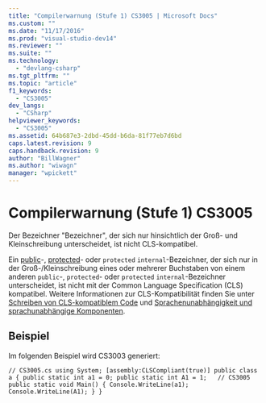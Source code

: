 ```yaml
---
title: "Compilerwarnung (Stufe 1) CS3005 | Microsoft Docs"
ms.custom: ""
ms.date: "11/17/2016"
ms.prod: "visual-studio-dev14"
ms.reviewer: ""
ms.suite: ""
ms.technology: 
  - "devlang-csharp"
ms.tgt_pltfrm: ""
ms.topic: "article"
f1_keywords: 
  - "CS3005"
dev_langs: 
  - "CSharp"
helpviewer_keywords: 
  - "CS3005"
ms.assetid: 64b687e3-2dbd-45dd-b6da-81f77eb7d6bd
caps.latest.revision: 9
caps.handback.revision: 9
author: "BillWagner"
ms.author: "wiwagn"
manager: "wpickett"
---
```

# Compilerwarnung (Stufe 1) CS3005
Der Bezeichner "Bezeichner", der sich nur hinsichtlich der Groß\- und Kleinschreibung unterscheidet, ist nicht CLS\-kompatibel.  
  
 Ein [public](../../csharp/language-reference/keywords/public.md)\-, [protected](../../csharp/language-reference/keywords/protected.md)\- oder `protected` `internal`\-Bezeichner, der sich nur in der Groß\-\/Kleinschreibung eines oder mehrerer Buchstaben von einem anderen `public`\-, `protected`\- oder `protected` `internal`\-Bezeichner unterscheidet, ist nicht mit der Common Language Specification \(CLS\) kompatibel. Weitere Informationen zur CLS\-Kompatibilität finden Sie unter [Schreiben von CLS\-kompatiblem Code](http://msdn.microsoft.com/de-de/4c705105-69a2-4e5e-b24e-0633bc32c7f3) und [Sprachenunabhängigkeit und sprachunabhängige Komponenten](../Topic/Language%20Independence%20and%20Language-Independent%20Components.md).  
  
## Beispiel  
 Im folgenden Beispiel wird CS3003 generiert:  
  
```  
// CS3005.cs using System; [assembly:CLSCompliant(true)] public class a { public static int a1 = 0; public static int A1 = 1;   // CS3005 public static void Main() { Console.WriteLine(a1); Console.WriteLine(A1); } }  
```